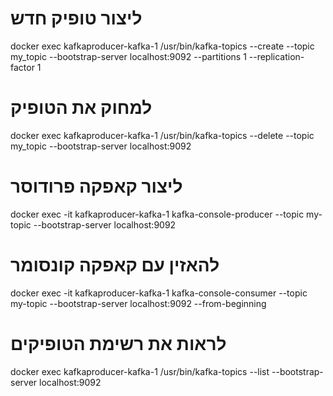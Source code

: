 # ליצור טופיק חדש
docker exec kafkaproducer-kafka-1 /usr/bin/kafka-topics --create --topic my_topic --bootstrap-server localhost:9092 --partitions 1 --replication-factor 1

# למחוק את הטופיק
docker exec kafkaproducer-kafka-1 /usr/bin/kafka-topics --delete --topic my_topic --bootstrap-server localhost:9092

# ליצור קאפקה פרודוסר
docker exec -it kafkaproducer-kafka-1 kafka-console-producer --topic my-topic --bootstrap-server localhost:9092

# להאזין עם קאפקה קונסומר
docker exec -it kafkaproducer-kafka-1 kafka-console-consumer --topic my-topic --bootstrap-server localhost:9092 --from-beginning

# לראות את רשימת הטופיקים
<!-- docker exec kafkaproducer-kafka-1 kafka-topics.sh --list --bootstrap-server localhost:9092 -->
docker exec kafkaproducer-kafka-1 /usr/bin/kafka-topics --list --bootstrap-server localhost:9092
